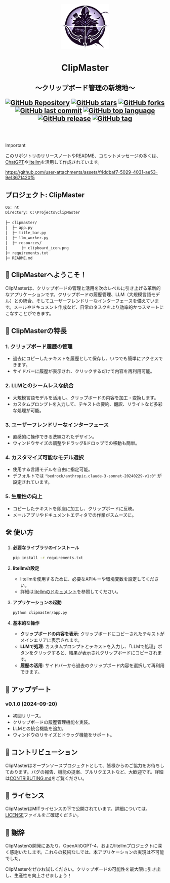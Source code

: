 
<p align="center">
<img src="icon2.png" width="30%">
<br>
<h1 align="center">ClipMaster</h1>
<h2 align="center">
  ～クリップボード管理の新境地～

[![GitHub Repository](https://img.shields.io/badge/GitHub-Repository-blue?logo=github)](https://github.com/Sunwood-ai-labs/ClipMaster)
[![GitHub stars](https://img.shields.io/github/stars/Sunwood-ai-labs/ClipMaster?style=social)](https://github.com/Sunwood-ai-labs/ClipMaster)
[![GitHub forks](https://img.shields.io/github/forks/Sunwood-ai-labs/ClipMaster?style=social)](https://github.com/Sunwood-ai-labs/ClipMaster)
[![GitHub last commit](https://img.shields.io/github/last-commit/Sunwood-ai-labs/ClipMaster)](https://github.com/Sunwood-ai-labs/ClipMaster)
[![GitHub top language](https://img.shields.io/github/languages/top/Sunwood-ai-labs/ClipMaster)](https://github.com/Sunwood-ai-labs/ClipMaster)
[![GitHub release](https://img.shields.io/github/v/release/Sunwood-ai-labs/ClipMaster?sort=semver&color=red)](https://github.com/Sunwood-ai-labs/ClipMaster)
[![GitHub tag](https://img.shields.io/github/v/tag/Sunwood-ai-labs/ClipMaster?color=orange)](https://github.com/Sunwood-ai-labs/ClipMaster)

  <br>

</h2>

</p>

> [!IMPORTANT]
> このリポジトリのリリースノートやREADME、コミットメッセージの多くは、[ChatGPT](https://chat.openai.com/)や[litellm](https://github.com/Namek/py-litellm)を活用して作成されています。

https://github.com/user-attachments/assets/f4ddbaf7-5029-4031-ae53-9e13671420f5

## プロジェクト: ClipMaster

```plaintext
OS: nt
Directory: C:\Projects\ClipMaster

├─ clipmaster/
│  ├─ app.py
│  ├─ title_bar.py
│  ├─ llm_worker.py
│  ├─ resources/
│      ├─ clipboard_icon.png
├─ requirements.txt
├─ README.md
```

## 🌟 ClipMasterへようこそ！

ClipMasterは、クリップボードの管理と活用を次のレベルに引き上げる革新的なアプリケーションです。クリップボードの履歴管理、LLM（大規模言語モデル）との統合、そしてユーザーフレンドリーなインターフェースを備えています。メールやドキュメント作成など、日常のタスクをより効率的かつスマートにこなすことができます。

## 🚀 ClipMasterの特長

### 1. クリップボード履歴の管理

- 過去にコピーしたテキストを履歴として保存し、いつでも簡単にアクセスできます。
- サイドバーに履歴が表示され、クリックするだけで内容を再利用可能。

### 2. LLMとのシームレスな統合

- 大規模言語モデルを活用し、クリップボードの内容を加工・変換します。
- カスタムプロンプトを入力して、テキストの要約、翻訳、リライトなど多彩な処理が可能。

### 3. ユーザーフレンドリーなインターフェース

- 直感的に操作できる洗練されたデザイン。
- ウィンドウサイズの調整やドラッグ&ドロップでの移動も簡単。

### 4. カスタマイズ可能なモデル選択

- 使用する言語モデルを自由に指定可能。
- デフォルトでは `"bedrock/anthropic.claude-3-sonnet-20240229-v1:0"` が設定されています。

### 5. 生産性の向上

- コピーしたテキストを即座に加工し、クリップボードに反映。
- メールアプリやドキュメントエディタでの作業がスムーズに。

## 🛠️ 使い方

1. **必要なライブラリのインストール**

   ```bash
   pip install -r requirements.txt
   ```

2. **litellmの設定**

   - litellmを使用するために、必要なAPIキーや環境変数を設定してください。
   - 詳細は[litellmのドキュメント](https://github.com/Namek/py-litellm)を参照してください。

3. **アプリケーションの起動**

   ```bash
   python clipmaster/app.py
   ```

4. **基本的な操作**

   - **クリップボードの内容を表示**: クリップボードにコピーされたテキストがメインエリアに表示されます。
   - **LLMで処理**: カスタムプロンプトとテキストを入力し、「LLMで処理」ボタンをクリックすると、結果が表示されクリップボードにコピーされます。
   - **履歴の活用**: サイドバーから過去のクリップボード内容を選択して再利用できます。

## 📝 アップデート

### v0.1.0 (2024-09-20)

- 初回リリース。
- クリップボードの履歴管理機能を実装。
- LLMとの統合機能を追加。
- ウィンドウのリサイズとドラッグ機能をサポート。

## 🤝 コントリビューション

ClipMasterはオープンソースプロジェクトとして、皆様からのご協力をお待ちしております。バグの報告、機能の提案、プルリクエストなど、大歓迎です。詳細は[CONTRIBUTING.md](CONTRIBUTING.md)をご覧ください。

## 📄 ライセンス

ClipMasterはMITライセンスの下で公開されています。詳細については、[LICENSE](LICENSE)ファイルをご確認ください。

## 🙏 謝辞

ClipMasterの開発にあたり、OpenAIのGPT-4、およびlitellmプロジェクトに深く感謝いたします。これらの技術なしでは、本アプリケーションの実現は不可能でした。

ClipMasterをぜひお試しください。クリップボードの可能性を最大限に引き出し、生産性を向上させましょう！

